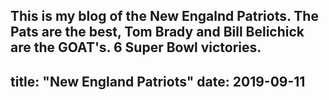This is my blog of the New Engalnd Patriots. The Pats are the best, Tom Brady and Bill Belichick are the GOAT's. 6 Super Bowl victories.
---
title: "New England Patriots"
date: 2019-09-11
---
